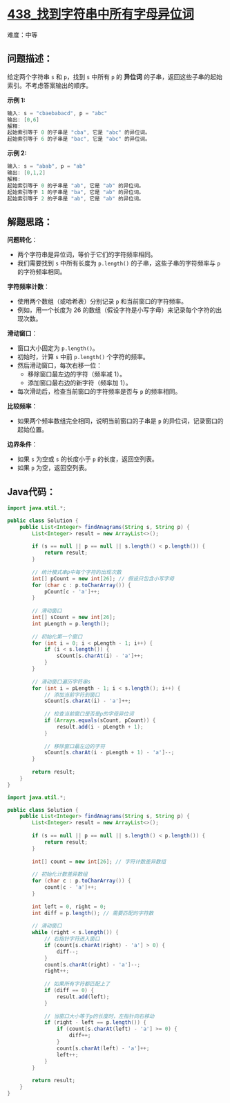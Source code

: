 # [438_找到字符串中所有字母异位词](https://leetcode.cn/problems/find-all-anagrams-in-a-string/)

难度：中等

## 问题描述：

给定两个字符串 `s` 和 `p`，找到 `s` 中所有 `p` 的 **异位词** 的子串，返回这些子串的起始索引。不考虑答案输出的顺序。

 

**示例 1:**

```java
输入: s = "cbaebabacd", p = "abc"
输出: [0,6]
解释:
起始索引等于 0 的子串是 "cba", 它是 "abc" 的异位词。
起始索引等于 6 的子串是 "bac", 它是 "abc" 的异位词。
```

 **示例 2:**

```java
输入: s = "abab", p = "ab"
输出: [0,1,2]
解释:
起始索引等于 0 的子串是 "ab", 它是 "ab" 的异位词。
起始索引等于 1 的子串是 "ba", 它是 "ab" 的异位词。
起始索引等于 2 的子串是 "ab", 它是 "ab" 的异位词。
```

## 解题思路：

**问题转化**：

- 两个字符串是异位词，等价于它们的字符频率相同。
- 我们需要找到 `s` 中所有长度为 `p.length()` 的子串，这些子串的字符频率与 `p` 的字符频率相同。

**字符频率计数**：

- 使用两个数组（或哈希表）分别记录 `p` 和当前窗口的字符频率。
- 例如，用一个长度为 26 的数组（假设字符是小写字母）来记录每个字符的出现次数。

**滑动窗口**：

- 窗口大小固定为 `p.length()`。
- 初始时，计算 `s` 中前 `p.length()` 个字符的频率。
- 然后滑动窗口，每次右移一位：
  - 移除窗口最左边的字符（频率减 1）。
  - 添加窗口最右边的新字符（频率加 1）。
- 每次滑动后，检查当前窗口的字符频率是否与 `p` 的频率相同。

**比较频率**：

- 如果两个频率数组完全相同，说明当前窗口的子串是 `p` 的异位词，记录窗口的起始位置。

**边界条件**：

- 如果 `s` 为空或 `s` 的长度小于 `p` 的长度，返回空列表。
- 如果 `p` 为空，返回空列表。

## Java代码：

```java
import java.util.*;

public class Solution {
    public List<Integer> findAnagrams(String s, String p) {
        List<Integer> result = new ArrayList<>();
        
        if (s == null || p == null || s.length() < p.length()) {
            return result;
        }
        
        // 统计模式串p中每个字符的出现次数
        int[] pCount = new int[26]; // 假设只包含小写字母
        for (char c : p.toCharArray()) {
            pCount[c - 'a']++;
        }
        
        // 滑动窗口
        int[] sCount = new int[26];
        int pLength = p.length();
        
        // 初始化第一个窗口
        for (int i = 0; i < pLength - 1; i++) {
            if (i < s.length()) {
                sCount[s.charAt(i) - 'a']++;
            }
        }
        
        // 滑动窗口遍历字符串s
        for (int i = pLength - 1; i < s.length(); i++) {
            // 添加当前字符到窗口
            sCount[s.charAt(i) - 'a']++;
            
            // 检查当前窗口是否是p的字母异位词
            if (Arrays.equals(sCount, pCount)) {
                result.add(i - pLength + 1);
            }
            
            // 移除窗口最左边的字符
            sCount[s.charAt(i - pLength + 1) - 'a']--;
        }
        
        return result;
    }
}
```

```java
import java.util.*;

public class Solution {
    public List<Integer> findAnagrams(String s, String p) {
        List<Integer> result = new ArrayList<>();
        
        if (s == null || p == null || s.length() < p.length()) {
            return result;
        }
        
        int[] count = new int[26]; // 字符计数差异数组
        
        // 初始化计数差异数组
        for (char c : p.toCharArray()) {
            count[c - 'a']++;
        }
        
        int left = 0, right = 0;
        int diff = p.length(); // 需要匹配的字符数
        
        // 滑动窗口
        while (right < s.length()) {
            // 右指针字符进入窗口
            if (count[s.charAt(right) - 'a'] > 0) {
                diff--;
            }
            count[s.charAt(right) - 'a']--;
            right++;
            
            // 如果所有字符都匹配上了
            if (diff == 0) {
                result.add(left);
            }
            
            // 当窗口大小等于p的长度时，左指针向右移动
            if (right - left == p.length()) {
                if (count[s.charAt(left) - 'a'] >= 0) {
                    diff++;
                }
                count[s.charAt(left) - 'a']++;
                left++;
            }
        }
        
        return result;
    }
}
```

